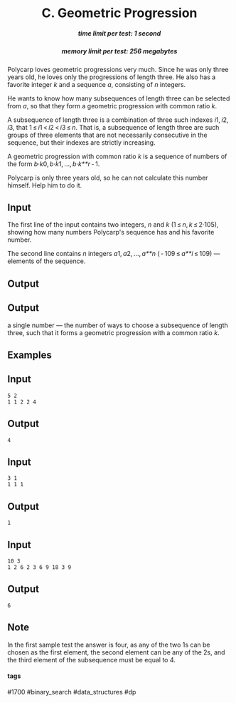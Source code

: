 <h1 style='text-align: center;'> C. Geometric Progression</h1>

<h5 style='text-align: center;'>time limit per test: 1 second</h5>
<h5 style='text-align: center;'>memory limit per test: 256 megabytes</h5>

Polycarp loves geometric progressions very much. Since he was only three years old, he loves only the progressions of length three. He also has a favorite integer *k* and a sequence *a*, consisting of *n* integers.

He wants to know how many subsequences of length three can be selected from *a*, so that they form a geometric progression with common ratio *k*.

A subsequence of length three is a combination of three such indexes *i*1, *i*2, *i*3, that 1 ≤ *i*1 < *i*2 < *i*3 ≤ *n*. That is, a subsequence of length three are such groups of three elements that are not necessarily consecutive in the sequence, but their indexes are strictly increasing.

A geometric progression with common ratio *k* is a sequence of numbers of the form *b*·*k*0, *b*·*k*1, ..., *b*·*k**r* - 1.

Polycarp is only three years old, so he can not calculate this number himself. Help him to do it.

## Input

The first line of the input contains two integers, *n* and *k* (1 ≤ *n*, *k* ≤ 2·105), showing how many numbers Polycarp's sequence has and his favorite number.

The second line contains *n* integers *a*1, *a*2, ..., *a**n* ( - 109 ≤ *a**i* ≤ 109) — elements of the sequence.

## Output

## Output

 a single number — the number of ways to choose a subsequence of length three, such that it forms a geometric progression with a common ratio *k*.

## Examples

## Input


```
5 2  
1 1 2 2 4  

```
## Output


```
4
```
## Input


```
3 1  
1 1 1  

```
## Output


```
1
```
## Input


```
10 3  
1 2 6 2 3 6 9 18 3 9  

```
## Output


```
6
```
## Note

In the first sample test the answer is four, as any of the two 1s can be chosen as the first element, the second element can be any of the 2s, and the third element of the subsequence must be equal to 4.



#### tags 

#1700 #binary_search #data_structures #dp 